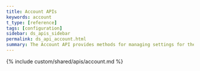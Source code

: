 ```yaml
---
title: Account APIs
keywords: account
t_type: [reference]
tags: [configuration]
sidebar: ds_apis_sidebar
permalink: ds_api_account.html
summary: The Account API provides methods for managing settings for the account authorized in this API call.
---
```

{% include custom/shared/apis/account.md %}
